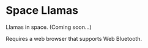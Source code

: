 # Space Llamas

Llamas in space. (Coming soon...)

Requires a web browser that supports Web Bluetooth.

